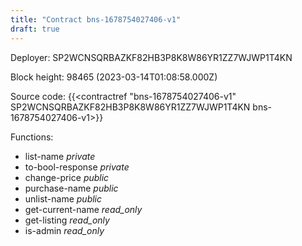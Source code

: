 ```yaml
---
title: "Contract bns-1678754027406-v1"
draft: true
---
```

Deployer: SP2WCNSQRBAZKF82HB3P8K8W86YR1ZZ7WJWP1T4KN


 



Block height: 98465 (2023-03-14T01:08:58.000Z)

Source code: {{<contractref "bns-1678754027406-v1" SP2WCNSQRBAZKF82HB3P8K8W86YR1ZZ7WJWP1T4KN bns-1678754027406-v1>}}

Functions:

* list-name _private_
* to-bool-response _private_
* change-price _public_
* purchase-name _public_
* unlist-name _public_
* get-current-name _read_only_
* get-listing _read_only_
* is-admin _read_only_
